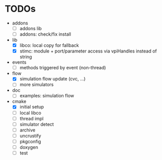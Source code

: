 # TODOs
* addons
  * [ ] addons lib
  * [ ] addons: check/fix install
* lib
  * [x] libco: local copy for fallback
  * [x] stimc: module + port/parameter access via vpiHandles instead of string
* events
  * [ ] methods triggered by event (non-thread)
* flow
  * [x] simulation flow update (cvc, ...)
  * [ ] more simulators
* doc
  * [ ] examples: simulation flow
* cmake
  * [x] initial setup
  * [ ] local libco
  * [ ] thread impl
  * [ ] simulator detect
  * [ ] archive
  * [ ] uncrustify
  * [ ] pkgconfig
  * [ ] doxygen
  * [ ] test
